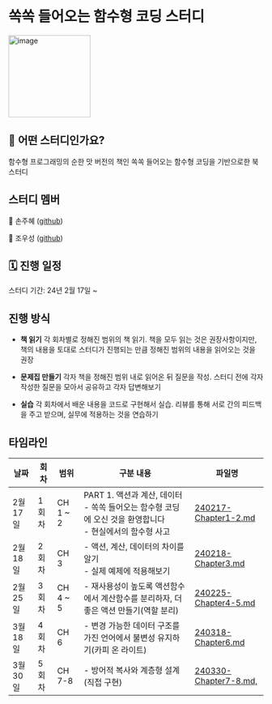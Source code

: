 # 쏙쏙 들어오는 함수형 코딩 스터디
<img height="162" alt="image" src="https://github.com/joohyeson/FunctionalProgrammingStudy/assets/68503845/e1d10f0a-40d1-45b9-a3c3-6487f190f619">

## 🤔 어떤 스터디인가요?
함수형 프로그래밍의 순한 맛 버전의 책인 쏙쏙 들어오는 함수형 코딩을 기반으로한 북 스터디

## 스터디 멤버
🤔 손주혜 ([github](https://github.com/joohyeson))

🤩 조우성 ([github](https://github.com/fhdufhdu))

## 🗓️ 진행 일정
스터디 기간: 24년 2월 17일 ~

## 진행 방식
- **책 읽기** 각 회차별로 정해진 범위의 책 읽기. 책을 모두 읽는 것은 권장사항이지만, 책의 내용을 토대로 스터디가 진행되는 만큼 정해진 범위의 내용을 읽어오는 것을 권장

- **문제집 만들기** 각자 책을 정해진 범위 내로 읽어온 뒤 질문을 작성. 스터디 전에 각자 작성한 질문을 모아서 공유하고 각자 답변해보기

- **실습** 각 회차에서 배운 내용을 코드로 구현해서 실습. 리뷰를 통해 서로 간의 피드백을 주고 받으며, 실무에 적용하는 것을 연습하기

  
## 타임라인
|날짜|	회차|	범위|	구분	내용|파일명|
|-|-|-|-|-|
|2월 17일|1회차|CH 1 ~ 2|PART 1. 액션과 계산, 데이터	<br/>- 쏙쏙 들어오는 함수형 코딩에 오신 것을 환영합니다 <br/>- 현실에서의 함수형 사고|[240217-Chapter1-2.md](https://github.com/joohyeson/FunctionalProgrammingStudy/blob/main/240217-Chapter1-2.md)|
|2월 18일|2회차|CH 3|- 액션, 계산, 데이터의 차이를 알기<br>- 실제 예제에 적용해보기|[240218-Chapter3.md](https://github.com/joohyeson/FunctionalProgrammingStudy/blob/main/240218-Chapter3.md)|
|2월 25일|3회차|CH 4 ~ 5|- 재사용성이 높도록 액션함수에서 계산함수를 분리하자, 더 좋은 액션 만들기(역할 분리) |[240225-Chapter4-5.md](https://github.com/joohyeson/FunctionalProgrammingStudy/blob/main/240225-Chapter4-5.md)|
|3월 18일|4회차|CH 6|- 변경 가능한 데이터 구조를 가진 언어에서 불변성 유지하기(카피 온 라이트) |[240318-Chapter6.md](https://github.com/joohyeson/FunctionalProgrammingStudy/blob/main/240318-Chapter6.md)|
|3월 30일|5회차|CH 7-8|- 방어적 복사와 계층형 설계(직접 구현) |[240330-Chapter7-8.md, ](https://github.com/joohyeson/FunctionalProgrammingStudy/blob/main/240330-Chapter7-8.md)|
